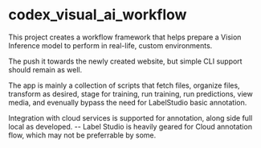 # codex_visual_ai_workflow

This project creates a workflow framework that helps prepare a Vision Inference model to perform in real-life, custom environments. 

The push it towards the newly created website, but simple CLI support should remain as well. 

The app is mainly a collection of scripts that fetch files, organize files, transform as desired, stage for training, run training, run predictions, view media, and evenually bypass the need for LabelStudio basic annotation. 

Integration with cloud services is supported for annotation, along side full local as developed.  -- Label Studio is heavily geared for Cloud annotation flow, which may not be preferrable by some. 


